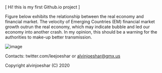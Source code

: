 [ Hi! this is my first Github.io project ]

Figure below exhibits the relationship between the real economy and financial market. The velocity of Emerging Countries (EM) financial market growth outrun the real economy, which may indicate bubble and led our economy into another crash. In my opinion, this should be a warning for the authorities to make-up better transmission.

![image](https://raw.githubusercontent.com/alvinjoeshar/datalab/master/Market%20Cap.%20to%20GDP%20per%20Capita%20US%20%26%20ASEAN%20%2B5.gif)

Contacts: twitter.com/leejoeshar or alvinjoeshar@gmx.us

Copyright alvinjoeshar (C) 2020
